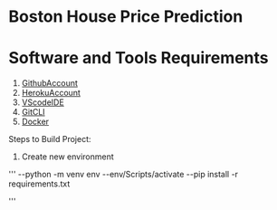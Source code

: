 # Boston House Price Prediction

# Software and Tools Requirements

1. [GithubAccount](https://github.com)
2. [HerokuAccount](https://heroku.com)
3. [VScodeIDE](https://code.visualstudio.com)
4. [GitCLI](https://git-scm.com/downloads)
5. [Docker](https://docker.com)


Steps to Build Project:

1. Create new environment

'''
--python -m venv env
--env/Scripts/activate
--pip install -r requirements.txt

'''